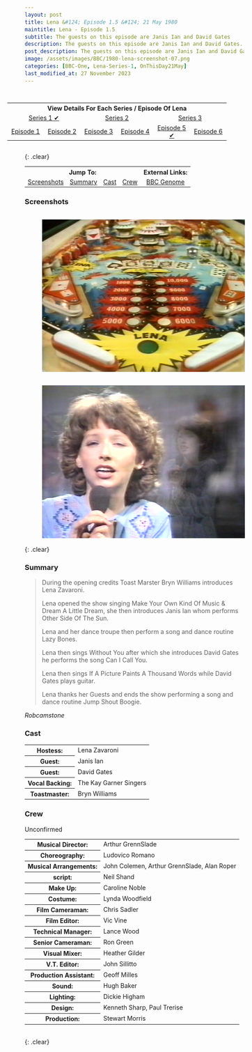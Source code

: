 ```yaml
---
layout: post
title: Lena &#124; Episode 1.5 &#124; 21 May 1980
maintitle: Lena - Episode 1.5
subtitle: The guests on this episode are Janis Ian and David Gates
description: The guests on this episode are Janis Ian and David Gates.
post_description: The guests on this episode are Janis Ian and David Gates
image: /assets/images/BBC/1980-lena-screenshot-07.png
categories: [BBC-One, Lena-Series-1, OnThisDay21May]
last_modified_at: 27 November 2023
---
```


<figure class="fig3">
<table style="text-align:center;">
<tr><th colspan="6">View Details For Each Series / Episode Of Lena</th></tr>

<tr><td colspan="2" style="width:25%;"><a href="/1980-04-23-lena">Series 1  &#x2714;</a></td><td colspan="2" style="width:25%;"><a href="/1981-04-08-lena">Series 2</a></td><td colspan="2" style="width:25%;"><a href="/1982-05-25-lena">Series 3</a></td></tr>

<tr><td style="width:16.66%;"><a href="/1980-04-23-lena">Episode 1</a></td><td style="width:16.66%;"><a href="/1980-04-30-lena">Episode 2</a></td><td style="width:16.66%;"><a href="/1980-05-07-lena">Episode 3</a></td><td style="width:16.66%;"><a href="/1980-05-13-lena">Episode 4</a></td><td style="width:16.66%;"><a href="/1980-05-21-lena">Episode 5 &#x2714;</a></td><td style="width:16.66%;"><a href="/1980-06-04-lena">Episode 6</a></td></tr>
</table>
</figure>

{: .clear}

<table>
<tr align="center">
<th colspan="4">Jump To:</th>
<th>External Links:</th>
</tr>

<tr align="center">
<td><a href="#screenshots">Screenshots</a></td>
<td><a href="#summary">Summary</a></td>
<td><a href="#cast">Cast</a></td>
<td><a href="#crew">Crew</a></td>
<td><a class="external-link" href="https://genome.ch.bbc.co.uk/schedules/bbcone/london/1980-05-21#at-20.30">BBC Genome</a></td>
</tr>
</table>

### Screenshots
<figure class="fig1">
<img src="/assets/images/BBC/1980-lena-screenshot-01.png" class="full-width" />
</figure>

<figure class="fig2">
<img src="/assets/images/BBC/1980-lena-screenshot-07.png" class="full-width" />
</figure>

{: .clear}

### Summary
> During the opening credits Toast Marster Bryn Williams introduces Lena Zavaroni.
>
> Lena opened the show singing Make Your Own Kind Of Music &amp; Dream A Little Dream, she then introduces Janis Ian whom performs Other Side Of The Sun.
>
> Lena and her dance troupe then perform a song and dance routine Lazy Bones.
>
> Lena then sings Without You after which she introduces David Gates he performs the song Can I Call You.
>
> Lena then sings If A Picture Paints A Thousand Words while David Gates plays guitar.
>
> Lena thanks her Guests and ends the show performing a song and dance routine Jump Shout Boogie.

<cite>Robcamstone</cite>

### Cast
<table>
<tr><th>Hostess:</th><td>Lena Zavaroni</td></tr>
<tr><th>Guest:</th><td>Janis Ian</td></tr>
<tr><th>Guest:</th><td>David Gates</td></tr>
<tr><th>Vocal Backing:</th><td>The Kay Garner Singers</td></tr>
<tr><th>Toastmaster:</th><td>Bryn Williams</td></tr>
</table>

### Crew
 Unconfirmed

<table>
<tr><th>Musical Director:</th><td>Arthur GrennSlade</td></tr>

<tr><th>Choreography:</th><td>Ludovico Romano</td></tr>

<tr><th>Musical Arrangements:</th><td>John Colemen, Arthur GrennSlade, Alan Roper</td></tr>

<tr><th>script:</th><td>Neil Shand</td></tr>

<tr><th>Make Up:</th><td>Caroline Noble</td></tr>

<tr><th>Costume:</th><td>Lynda Woodfield</td></tr>

<tr><th>Film Cameraman:</th><td>Chris Sadler</td></tr>

<tr><th>Film Editor:</th><td>Vic Vine</td></tr>

<tr><th>Technical Manager:</th><td>Lance Wood</td></tr>

<tr><th>Senior Cameraman:</th><td>Ron Green</td></tr>

<tr><th>Visual Mixer:</th><td>Heather Gilder</td></tr>

<tr><th>V.T. Editor:</th><td>John Sillitto</td></tr>

<tr><th>Production Assistant:</th><td>Geoff Milles</td></tr>

<tr><th>Sound:</th><td>Hugh Baker</td></tr>

<tr><th>Lighting:</th><td>Dickie Higham</td></tr>

<tr><th>Design:</th><td>Kenneth Sharp, Paul Trerise</td></tr>

<tr><th>Production:</th><td>Stewart Morris</td></tr>
</table>

<br />{: .clear}

<style>
.fig1 {float:left; width:49%;}

.fig2 {float:right; width:49%;}

.fig3 {float:right; width:100%;}

figcaption {float:left; width:100%;}

@media screen and (orientation:portrait) {
.fig1, .fig2 {float:left; width:100%;}
figcaption {float:left; width:100%; margin-bottom: 10px;}
}
</style>
